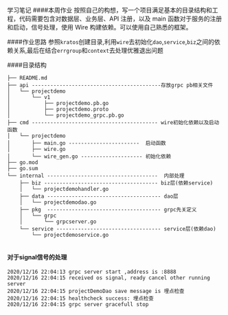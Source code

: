学习笔记
####本周作业
按照自己的构想，写一个项目满足基本的目录结构和工程，代码需要包含对数据层、业务层、API 注册，以及 main 函数对于服务的注册和启动，信号处理，使用 Wire 构建依赖。可以使用自己熟悉的框架。

####作业思路
参照`kratos`创建目录,利用`wire`去初始化`dao`,`service`,`biz`之间的依赖关系,最后在结合`errgroup`和`context`去处理优雅退出问题


####目录结构
```
├── README.md
├── api ------------------------------------------存放grpc pb相关文件
│   └── projectdemo
│       └── v1
│           ├── projectdemo.pb.go
│           ├── projectdemo.proto
│           └── projectdemo_grpc.pb.go
├── cmd ----------------------------------------- wire初始化依赖以及启动函数
│   └── projectdemo
│       ├── main.go -----------------------  启动函数
│       ├── wire.go
│       └── wire_gen.go -------------------- 初始化依赖
├── go.mod
├── go.sum
└── internal ------------------------------------  内部处理
    ├── biz ------------------------------------- biz层(依赖service)
    │   └── projectdemohandler.go
    ├── data ------------------------------------- dao层
    │   └── projectdemodao.go
    ├── pkg  ------------------------------------- grpc先关定义
    │   └── grpc
    │       └── grpcserver.go
    └── service ---------------------------------- service层(依赖dao)
        └── projectdemoservice.go


```



#### 对于signal信号的处理
```
2020/12/16 22:04:13 grpc server start ,address is :8888
2020/12/16 22:04:15 received os signal, ready cancel other running server
2020/12/16 22:04:15 projectDemoDao save message is 埋点检查
2020/12/16 22:04:15 healthcheck success: 埋点检查
2020/12/16 22:04:15 grpc server gracefull stop

```